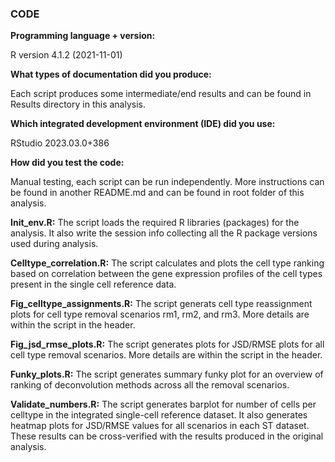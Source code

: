 ### CODE


**Programming language + version:**

R version 4.1.2 (2021-11-01)

**What types of documentation did you produce:**

Each script produces some intermediate/end results and can be found in Results directory in this analysis.

**Which integrated development environment (IDE) did you use:**

RStudio 2023.03.0+386

**How did you test the code:**

Manual testing, each script can be run independently. More instructions can be found in another README.md and can be found in root folder of this analysis.

**Init_env.R:** The script loads the required R libraries (packages) for the analysis. It also write the session info collecting all the R package versions used during analysis.

**Celltype_correlation.R:** The script calculates and plots the cell type ranking based on correlation between the gene expression profilesof the cell types present in the single cell reference data.


**Fig\_celltype_assignments.R:** The script generats cell type reassignment plots for cell type removal scenarios rm1, rm2, and rm3. More details are within the script in the header.

**Fig\_jsd\_rmse_plots.R:** The script generates plots for JSD/RMSE plots for all cell type removal scenarios. More details are within the script in the header.

**Funky_plots.R:** The script generates summary funky plot for an overview of ranking of deconvolution methods across all the removal scenarios.

**Validate_numbers.R:** The script generates barplot for number of cells per celltype in the integrated single-cell reference dataset. It also generates heatmap plots for JSD/RMSE values for all scenarios in each ST dataset. These results can be cross-verified with the results produced in the original analysis.
